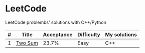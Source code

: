 # LeetCode
LeetCode problembs' solutions with C++/Python
 	
| # | Title | Acceptance | Difficulty | My solutions |
|---|-------|------------|------------|-------------|
|	1 |	[Two Sum](https://leetcode.com/problems/two-sum/) |	23.7% 	|	Easy | C++ |
